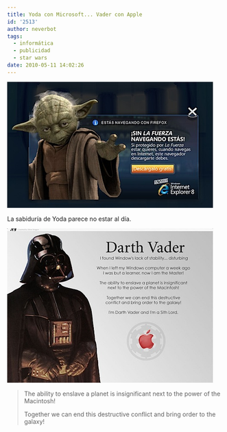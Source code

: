 ```yaml
---
title: Yoda con Microsoft... Vader con Apple
id: '2513'
author: neverbot
tags:
  - informática
  - publicidad
  - star wars
date: 2010-05-11 14:02:26
---
```


![201005111400.jpg](./yoda-con-microsoft-vader-con-apple/201005111400.jpg)

La sabiduría de Yoda parece no estar al día.

![201005111401.jpg](./yoda-con-microsoft-vader-con-apple/201005111401.jpg)  

> The ability to enslave a planet is insignificant next to the power of the Macintosh!
>
> Together we can end this destructive conflict and bring order to the galaxy!
